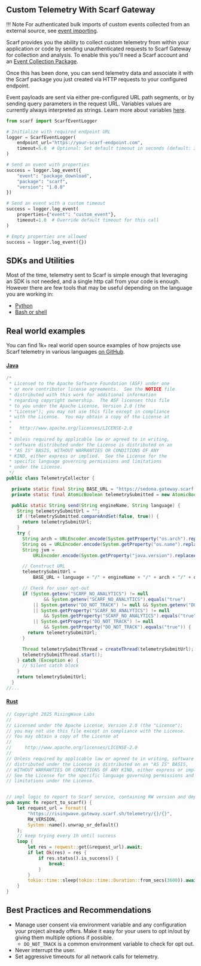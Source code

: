 ## Custom Telemetry With Scarf Gateway<a id="custom-telemetry-with-scarf-gateway"></a>

!!! Note
    For authenticated bulk imports of custom events collected from an external source, see [event importing](/event-import/).

Scarf provides you the ability to collect custom telemetry from within your application or code by sending unauthenticated requests to Scarf Gateway for collection and analysis. To enable this you'll need a Scarf account and an [Event Collection Package](/gateway/#event-collection-packages).

Once this has been done, you can send telemetry data and associate it with the Scarf package you just created via HTTP requests to your configured endpoint.

Event payloads are sent via either pre-configured URL path segments, or by sending query parameters in the request URL. Variables values are currently always interpreted as strings. Learn more about variables [here](/gateway/#variables).

```python
from scarf import ScarfEventLogger

# Initialize with required endpoint URL
logger = ScarfEventLogger(
    endpoint_url="https://your-scarf-endpoint.com",
    timeout=5.0  # Optional: Set default timeout in seconds (default: 3.0)
)

# Send an event with properties
success = logger.log_event({
    "event": "package_download",
    "package": "scarf",
    "version": "1.0.0"
})

# Send an event with a custom timeout
success = logger.log_event(
    properties={"event": "custom_event"},
    timeout=1.0  # Override default timeout for this call
)

# Empty properties are allowed
success = logger.log_event({})
```

## SDKs and Utilities

Most of the time, telemetry sent to Scarf is simple enough that leveraging an SDK is not needed, and a single http call from your code is enough. However there are few tools that may be useful depending on the language you are working in:

- [Python](https://github.com/scarf-sh/scarf-py)
- [Bash or shell](https://github.com/scarf-sh/scarf-shell/blob/main/scarf.sh)

## Real world examples

You can find 1k+ real world open source examples of how projects use Scarf telemetry in various languages [on GitHub](https://github.com/search?q=gateway.scarf.sh&type=code).

#### [Java](https://github.com/apache/sedona/blob/3bd5ebf35d0ab1b7bc527cf69f66935bc5f3685c/common/src/main/java/org/apache/sedona/common/utils/TelemetryCollector.java#L26)

```java
/*
 * Licensed to the Apache Software Foundation (ASF) under one
 * or more contributor license agreements.  See the NOTICE file
 * distributed with this work for additional information
 * regarding copyright ownership.  The ASF licenses this file
 * to you under the Apache License, Version 2.0 (the
 * "License"); you may not use this file except in compliance
 * with the License.  You may obtain a copy of the License at
 *
 *   http://www.apache.org/licenses/LICENSE-2.0
 *
 * Unless required by applicable law or agreed to in writing,
 * software distributed under the License is distributed on an
 * "AS IS" BASIS, WITHOUT WARRANTIES OR CONDITIONS OF ANY
 * KIND, either express or implied.  See the License for the
 * specific language governing permissions and limitations
 * under the License.
 */
public class TelemetryCollector {

  private static final String BASE_URL = "https://sedona.gateway.scarf.sh/packages/";
  private static final AtomicBoolean telemetrySubmitted = new AtomicBoolean(false);

  public static String send(String engineName, String language) {
    String telemetrySubmitUrl = "";
    if (!telemetrySubmitted.compareAndSet(false, true)) {
      return telemetrySubmitUrl;
    }
    try {
      String arch = URLEncoder.encode(System.getProperty("os.arch").replaceAll(" ", "_"), "UTF-8");
      String os = URLEncoder.encode(System.getProperty("os.name").replaceAll(" ", "_"), "UTF-8");
      String jvm =
          URLEncoder.encode(System.getProperty("java.version").replaceAll(" ", "_"), "UTF-8");

      // Construct URL
      telemetrySubmitUrl =
          BASE_URL + language + "/" + engineName + "/" + arch + "/" + os + "/" + jvm;

      // Check for user opt-out
      if (System.getenv("SCARF_NO_ANALYTICS") != null
              && System.getenv("SCARF_NO_ANALYTICS").equals("true")
          || System.getenv("DO_NOT_TRACK") != null && System.getenv("DO_NOT_TRACK").equals("true")
          || System.getProperty("SCARF_NO_ANALYTICS") != null
              && System.getProperty("SCARF_NO_ANALYTICS").equals("true")
          || System.getProperty("DO_NOT_TRACK") != null
              && System.getProperty("DO_NOT_TRACK").equals("true")) {
        return telemetrySubmitUrl;
      }

      Thread telemetrySubmitThread = createThread(telemetrySubmitUrl);
      telemetrySubmitThread.start();
    } catch (Exception e) {
      // Silent catch block
    }
    return telemetrySubmitUrl;
  }
//...
```

#### [Rust](https://github.com/risingwavelabs/risingwave/blob/7e67aadb64dbd57403df48733d30466ffa7931c3/src/common/src/telemetry/mod.rs#L174)

```rust
// Copyright 2025 RisingWave Labs
//
// Licensed under the Apache License, Version 2.0 (the "License");
// you may not use this file except in compliance with the License.
// You may obtain a copy of the License at
//
//     http://www.apache.org/licenses/LICENSE-2.0
//
// Unless required by applicable law or agreed to in writing, software
// distributed under the License is distributed on an "AS IS" BASIS,
// WITHOUT WARRANTIES OR CONDITIONS OF ANY KIND, either express or implied.
// See the License for the specific language governing permissions and
// limitations under the License.


// impl logic to report to Scarf service, containing RW version and deployment platform
pub async fn report_to_scarf() {
    let request_url = format!(
        "https://risingwave.gateway.scarf.sh/telemetry/{}/{}",
        RW_VERSION,
        System::name().unwrap_or_default()
    );
    // keep trying every 1h until success
    loop {
        let res = reqwest::get(&request_url).await;
        if let Ok(res) = res {
            if res.status().is_success() {
                break;
            }
        }
        tokio::time::sleep(tokio::time::Duration::from_secs(3600)).await;
    }
}
```

## Best Practices and Recommendations

- Manage user consent via environment variable and any configuration your project already offers. Make it easy for your users to opt in/out by giving them multiple options if possible.
  - `DO_NOT_TRACK` is a common environment variable to check for opt out.
- Never interrupt the user.
- Set aggressive timeouts for all network calls for telemetry.
